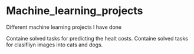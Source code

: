 # Machine_learning_projects
Different machine learning projects I have done

Containe solved tasks for predicting the healt costs.
Containe solved tasks for clasifliyn images into cats and dogs.
